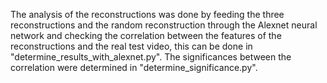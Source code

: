The analysis of the reconstructions was done by feeding the three reconstructions and the random reconstruction through the Alexnet neural network and checking the correlation between the features of the reconstructions and the real test video, this can be done in "determine_results_with_alexnet.py". The significances between the correlation were determined in "determine_significance.py".